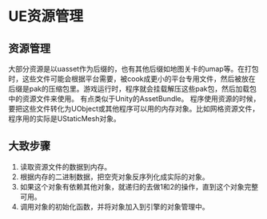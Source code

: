 # UE资源管理

## 资源管理

大部分资源是以uasset作为后缀的，也有其他后缀如地图关卡的umap等。在打包时，这些文件可能会根据平台需要，被cook成更小的平台专用文件，然后被放在后缀是pak的压缩包里。游戏运行时，程序就会挂载解压这些pak包，然后加载包中的资源文件来使用。
有点类似于Unity的AssetBundle。
程序使用资源的时候，要把这些文件转化为UObject或其他程序可以用的内存对象。比如网格资源文件，程序用的实际是UStaticMesh对象。

## 大致步骤

1. 读取资源文件的数据到内存。
2. 根据内存的二进制数据，把空壳对象反序列化成实际的对象。
3. 如果这个对象有依赖其他对象，就递归的去做1和2的操作，直到这个对象完整可用。
4. 调用对象的初始化函数，并将对象加入到引擎的对象管理中。